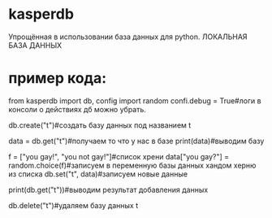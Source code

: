 # kasperdb
Упрощённая в использовании база данных для python. ЛОКАЛЬНАЯ БАЗА ДАННЫХ

# пример кода:
<p>
from kasperdb import db, config
import random
confi.debug = True#логи в консоли о действиях дб можно убрать.

db.create("t")#создать базу данных под названием t

data = db.get("t")#получаем то что у нас в базе
print(data)#выводим базу

f = ["you gay!", "you not gay!"]#список хрени
data["you gay?"] = random.choice(f)#записуем в переменную базы данных хандом херню из списка
db.set("t", data)#записуем новые данные

print(db.get("t"))#выводим результат добавления данных

db.delete("t")#удаляем базу данных t</p>